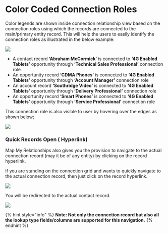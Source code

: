 # Color Coded Connection Roles

Color legends are shown inside connection relationship view based on the connection roles using which the records are connected to the main/primary entity record. This will help the users to easily identify the connection roles as illustrated in the below example:

![](<../../.gitbook/assets/Color Leg\_1.png>)

* A contact record **‘Abraham McCormick’** is connected to **‘4G Enabled Tablets’** opportunity through **‘Technical Sales Professional’** connection role
* An opportunity record **‘CDMA Phones’** is connected to **‘4G Enabled Tablets’** opportunity through **‘Account Manager’** connection role
* An account record **‘Southridge Video’** is connected to **‘4G Enabled Tablets’** opportunity through **‘Delivery Professional’** connection role
* An opportunity record **‘Smart Phones’** is connected to **‘4G Enabled Tablets’** opportunity through **‘Service Professional’** connection role

This connection role is also visible to user by hovering over the edges as shown below;

![](<../../.gitbook/assets/Color Leg\_2.png>)

### Quick Records Open ( Hyperlink)

Map My Relationships also gives you the provision to navigate to the actual connection record (may it be of any entity) by clicking on the record hyperlink.

If you are standing on the connection grid and wants to quickly navigate to the actual connection record, then just click on the record hyperlink.

![](../../.gitbook/assets/Hyperlink\_1.png)

You will be redirected to the actual contact record.

![](../../.gitbook/assets/Hyperlink\_2.png)

{% hint style="info" %}
**Note: Not only the connection record but also all the lookup type fields/columns are supported for this navigation.**
{% endhint %}
